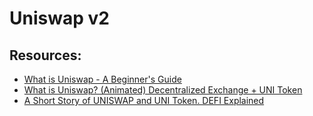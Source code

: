 # Uniswap v2

## Resources:

* [What is Uniswap - A Beginner's Guide](https://www.youtube.com/watch?v=dIneNZTnFMw)
* [What is Uniswap? (Animated) Decentralized Exchange + UNI Token](https://www.youtube.com/watch?v=DLu35sIqVTM)
* [A Short Story of UNISWAP and UNI Token. DEFI Explained](https://www.youtube.com/watch?v=LpjMgS4OVzs)

